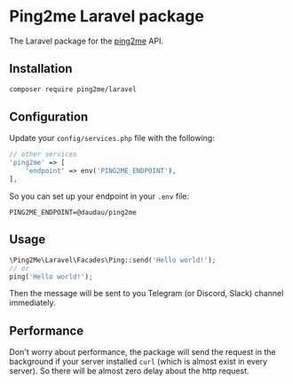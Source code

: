 # Ping2me Laravel package

The Laravel package for the [ping2me](https://ping2me.com) API.

## Installation

```bash
composer require ping2me/laravel
```

## Configuration

Update your `config/services.php` file with the following:

```php
// other services
'ping2me' => [
    'endpoint' => env('PING2ME_ENDPOINT'),
],
```

So you can set up your endpoint in your `.env` file:

```dotenv
PING2ME_ENDPOINT=@daudau/ping2me
```

## Usage

```php
\Ping2Me\Laravel\Facades\Ping::send('Hello world!');
// or 
ping('Hello world!');
```

Then the message will be sent to you Telegram (or Discord, Slack) channel immediately.

## Performance
Don't worry about performance, the package will send the request in the background if your server installed `curl` (which is almost exist in every server).
So there will be almost zero delay about the http request.